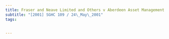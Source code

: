```yaml
---
title: Fraser and Neave Limited and Others v Aberdeen Asset Management Asia Limited and 
subtitle: "[2001] SGHC 109 / 24\_May\_2001"
tags:


---
```


